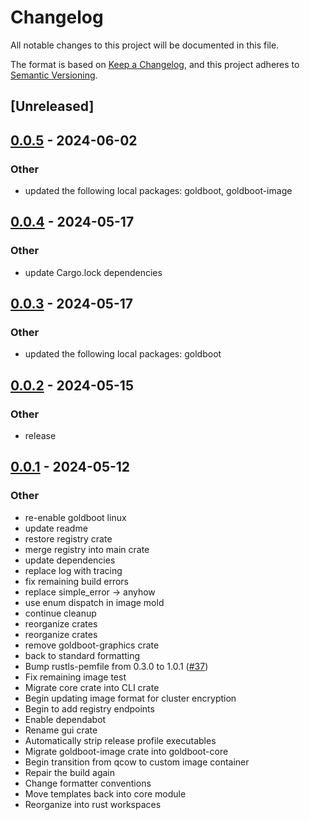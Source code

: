 # Changelog
All notable changes to this project will be documented in this file.

The format is based on [Keep a Changelog](https://keepachangelog.com/en/1.0.0/),
and this project adheres to [Semantic Versioning](https://semver.org/spec/v2.0.0.html).

## [Unreleased]

## [0.0.5](https://github.com/fossable/goldboot/compare/goldboot-registry-v0.0.4...goldboot-registry-v0.0.5) - 2024-06-02

### Other
- updated the following local packages: goldboot, goldboot-image

## [0.0.4](https://github.com/fossable/goldboot/compare/goldboot-registry-v0.0.3...goldboot-registry-v0.0.4) - 2024-05-17

### Other
- update Cargo.lock dependencies

## [0.0.3](https://github.com/fossable/goldboot/compare/goldboot-registry-v0.0.2...goldboot-registry-v0.0.3) - 2024-05-17

### Other
- updated the following local packages: goldboot

## [0.0.2](https://github.com/fossable/goldboot/compare/goldboot-registry-v0.0.1...goldboot-registry-v0.0.2) - 2024-05-15

### Other
- release

## [0.0.1](https://github.com/fossable/goldboot/releases/tag/goldboot-registry-v0.0.1) - 2024-05-12

### Other
- re-enable goldboot linux
- update readme
- restore registry crate
- merge registry into main crate
- update dependencies
- replace log with tracing
- fix remaining build errors
- replace simple_error -> anyhow
- use enum dispatch in image mold
- continue cleanup
- reorganize crates
- reorganize crates
- remove goldboot-graphics crate
- back to standard formatting
- Bump rustls-pemfile from 0.3.0 to 1.0.1 ([#37](https://github.com/fossable/goldboot/pull/37))
- Fix remaining image test
- Migrate core crate into CLI crate
- Begin updating image format for cluster encryption
- Begin to add registry endpoints
- Enable dependabot
- Rename gui crate
- Automatically strip release profile executables
- Migrate goldboot-image crate into goldboot-core
- Begin transition from qcow to custom image container
- Repair the build again
- Change formatter conventions
- Move templates back into core module
- Reorganize into rust workspaces
